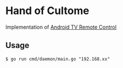 # Hand of Cultome

Implementation of [Android TV Remote Control](https://github.com/Aymkdn/assistant-freebox-cloud/wiki/Google-TV-(aka-Android-TV)-Remote-Control-(v2)#1-send-the-pairing-message)

## Usage

```
$ go run cmd/daemon/main.go "192.168.xx"
```
